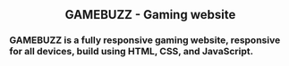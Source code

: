 

  <br />
  <br />

  <h2 align="center">GAMEBUZZ - Gaming website</h2>

  <h3 aligh="center"> GAMEBUZZ is a fully responsive gaming website, responsive for all devices, build using HTML, CSS, and JavaScript. </h3>


</div>

<br />

